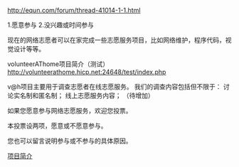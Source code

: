 http://equn.com/forum/thread-41014-1-1.html

1.愿意参与
2.没兴趣或时间参与


现在的网络志愿者可以在家完成一些志愿服务项目，比如网络维护，程序代码，视觉设计等等。

volunteerAThome项目简介（测试）
http://volunteerathome.hicp.net:24648/test/index.php

v@h项目主要用于调查志愿者在线志愿服务。
我们的调查内容包括但不限于：
讨论实名制和匿名制；
线上志愿服务内容；
（待增加）

如果您愿意参与网络志愿服务，欢迎您投票。


本投票设两项，愿意或不愿意参与。


您也可以留言说明参与或不参与的具体原因。


[项目简介](https://github.com/volunteercomputing/equn/blob/master/%E9%A1%B9%E7%9B%AE%E7%9B%AE%E5%BD%95/%E7%A4%BE%E4%BC%9A%E8%B5%84%E6%BA%90/EQUN/%E5%BF%97%E6%84%BF%E8%80%85%2B/%E9%A1%B9%E7%9B%AE%E7%AE%80%E4%BB%8B.md)
